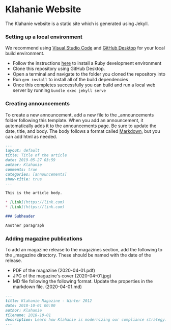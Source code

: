 # Klahanie Website

The Klahanie website is a static site which is generated using Jekyll. 

### Setting up a local environment
We recommend using [Visual Studio Code](https://code.visualstudio.com/) and [GitHub Desktop](https://desktop.github.com/) for your local build environment. 
* Follow the instructions [here](https://jekyllrb.com/docs/installation/) to install a Ruby development environment
* Clone this repository using GitHub Desktop.
* Open a terminal and navigate to the folder you cloned the repository into
* Run `gem install` to install all of the build dependencies
* Once this completes successfully you can build and run a local web server by running `bundle exec jekyll serve`

### Creating announcements

To create a new announcement, add a new file to the _announcements folder following this template. When you add an announcement, it automatically adds it to the announcements page. Be sure to update the date, title, and body. The body follows a format called [Markdown](https://commonmark.org/help/), but you can add html as needed. 

```md
---
layout: default
title: Title of the article
date: 2019-05-27 03:59
author: Klahanie
comments: true
categories: [announcements]
show-title: true
---

This is the article body. 

* [Link](https://link.com)
* [Link](https://link.com)

### Subheader

Another paragraph

```

### Adding magazine publications
To add an magazine release to the magazines section, add the following to the _magazine directory. These should be named with the date of the release. 
* PDF of the magazine (2020-04-01.pdf)
* JPG of the magazine's cover (2020-04-01.jpg)
* MD file following the following format. Update the properties in the markdown file. 
 (2020-04-01.md)
  
```md
---
title: Klahanie Magazine - Winter 2012 
date: 2018-10-01 00:00
author: Klahanie
filename: 2018-10-01
description: Learn how Klahanie is modernizing our compliance strategy.  
---
```
